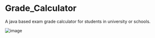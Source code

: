 # Grade_Calculator
A java based exam grade calculator for students in university or schools.

![image](https://github.com/SparshiAwasthi/Grade_Calculator/assets/96409730/82dd7609-7b56-47f7-b3b4-567dd1efae73)

